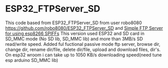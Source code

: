 # ESP32_FTPServer_SD
This code based from ESP32_FTPServer_SD from user robo8080 https://github.com/robo8080/ESP32_FTPServer_SD and [Simple FTP Server for using esp8266 SPIFFs](https://github.com/nailbuster/esp8266FTPServer "Title") 
This version used ESP32 and SD card in SD_MMC mode (No SD lib, SD_MMC lib) and more than 3MB/s SD read/write speed. Added ful fuctional passive mode ftp server, browse dir, change dir, rename dir/file, delete dir/file, upload and download files, dir's. On esp32 wroom i can take up to 1050 KB/s downloading speed(need tune esp arduino SD_MMC lib)

